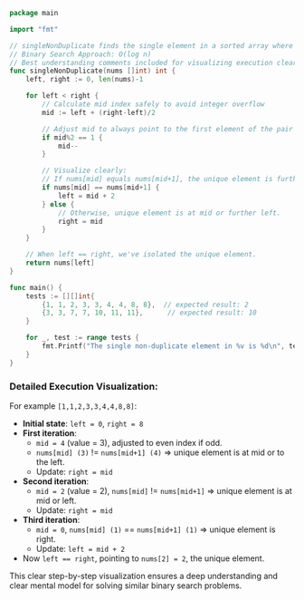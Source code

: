 ```go
package main

import "fmt"

// singleNonDuplicate finds the single element in a sorted array where every other element appears exactly twice.
// Binary Search Approach: O(log n)
// Best understanding comments included for visualizing execution clearly.
func singleNonDuplicate(nums []int) int {
	left, right := 0, len(nums)-1

	for left < right {
		// Calculate mid index safely to avoid integer overflow
		mid := left + (right-left)/2

		// Adjust mid to always point to the first element of the pair (even index)
		if mid%2 == 1 {
			mid--
		}

		// Visualize clearly:
		// If nums[mid] equals nums[mid+1], the unique element is further right.
		if nums[mid] == nums[mid+1] {
			left = mid + 2
		} else {
			// Otherwise, unique element is at mid or further left.
			right = mid
		}
	}

	// When left == right, we've isolated the unique element.
	return nums[left]
}

func main() {
	tests := [][]int{
		{1, 1, 2, 3, 3, 4, 4, 8, 8},  // expected result: 2
		{3, 3, 7, 7, 10, 11, 11},      // expected result: 10
	}

	for _, test := range tests {
		fmt.Printf("The single non-duplicate element in %v is %d\n", test, singleNonDuplicate(test))
	}
}
```

### Detailed Execution Visualization:

For example `[1,1,2,3,3,4,4,8,8]`:

- **Initial state**: `left = 0`, `right = 8`
- **First iteration**:
  - `mid = 4` (value = 3), adjusted to even index if odd.
  - `nums[mid] (3)` != `nums[mid+1] (4)` ⇒ unique element is at mid or to the left.
  - Update: `right = mid`
- **Second iteration**:
  - `mid = 2` (value = 2), `nums[mid]` != `nums[mid+1]` ⇒ unique element is at mid or left.
  - Update: `right = mid`
- **Third iteration**:
  - `mid = 0`, `nums[mid] (1)` == `nums[mid+1] (1)` ⇒ unique element is right.
  - Update: `left = mid + 2`
- Now `left == right`, pointing to `nums[2] = 2`, the unique element.

This clear step-by-step visualization ensures a deep understanding and clear mental model for solving similar binary search problems.
